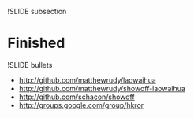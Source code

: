 !SLIDE subsection

# Finished

!SLIDE bullets

* http://github.com/matthewrudy/laowaihua
* http://github.com/matthewrudy/showoff-laowaihua
* http://github.com/schacon/showoff
* http://groups.google.com/group/hkror